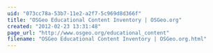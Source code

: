 ```yaml
---
uid: "073cc78a-53b7-11e2-a2f7-5c969d8d366f"
title: "OSGeo Educational Content Inventory | OSGeo.org"
created: "2012-02-23 13:31:48"
page_url: "http://www.osgeo.org/educational_content"
filename: "OSGeo Educational Content Inventory | OSGeo.org.html"
---
```

